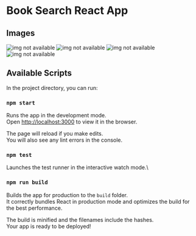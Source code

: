 # Book Search React App

## Images

![img not available](https://www.dropbox.com/s/ot62do5ffj1fqon/da_1.png?dl=0)
![img not available](https://www.dropbox.com/s/5o00txwkng5j474/da_2.png?dl=0)
![img not available](https://www.dropbox.com/s/hk7qjbhvkf77t23/tlotr_1.png?dl=0)
![img not available](https://www.dropbox.com/s/uw659z0yqh8eavw/tlotr_2.png?dl=0)

## Available Scripts

In the project directory, you can run:

### `npm start`

Runs the app in the development mode.\
Open [http://localhost:3000](http://localhost:3000) to view it in the browser.

The page will reload if you make edits.\
You will also see any lint errors in the console.

### `npm test`

Launches the test runner in the interactive watch mode.\

### `npm run build`

Builds the app for production to the `build` folder.\
It correctly bundles React in production mode and optimizes the build for the best performance.

The build is minified and the filenames include the hashes.\
Your app is ready to be deployed!
